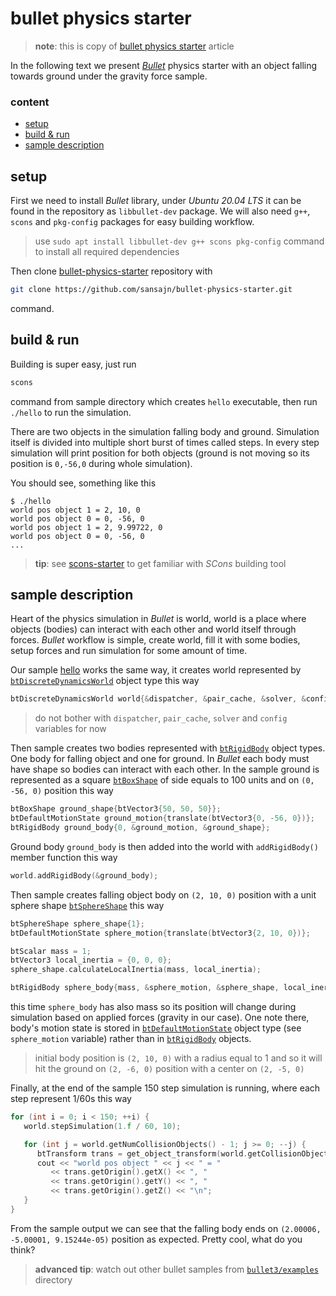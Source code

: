 # bullet physics starter

> **note**: this is copy of [bullet physics starter](https://sansajn.github.io/post/2020/12/22/bullet-physics-starter.html) article

In the following text we present [*Bullet*][Bullet] physics starter with an object falling towards ground under the gravity force sample. 

### content

- [setup](#setup)
- [build & run](#build-&-run)
- [sample description](#sample-description)


## setup

First we need to install *Bullet* library, under *Ubuntu 20.04 LTS* it can be found in the repository as `libbullet-dev` package. We will also need `g++`, `scons` and `pkg-config` packages for easy building workflow.

> use `sudo apt install libbullet-dev g++ scons pkg-config` command to install all required dependencies

Then clone [bullet-physics-starter](https://github.com/sansajn/bullet-physics-starter) repository with

```bash
git clone https://github.com/sansajn/bullet-physics-starter.git
```

command.


## build & run

Building is super easy, just run

```bash
scons
```

command from sample directory which creates `hello` executable, then run `./hello` to run the simulation. 

There are two objects in the simulation falling body and ground. Simulation itself is divided into multiple short burst of times called steps. In every step simulation will print position for both objects (ground is not moving so its position is `0,-56,0` during whole simulation).

You should see, something like this

```console
$ ./hello
world pos object 1 = 2, 10, 0
world pos object 0 = 0, -56, 0
world pos object 1 = 2, 9.99722, 0
world pos object 0 = 0, -56, 0
...
```

> **tip**: see [scons-starter](https://github.com/sansajn/scons-starter) to get familiar with *SCons* building tool


## sample description

Heart of the physics simulation in *Bullet* is world, world is a place where objects (bodies) can interact with each other and world itself through forces. *Bullet* workflow is simple, create world, fill it with some bodies, setup forces and run simulation for some amount of time. 

Our sample [hello][Sample] works the same way, it creates world represented by [`btDiscreteDynamicsWorld`][World] object type this way

```c++
btDiscreteDynamicsWorld world{&dispatcher, &pair_cache, &solver, &config};
```

> do not bother with `dispatcher`, `pair_cache`, `solver` and `config` variables for now

Then sample creates two bodies represented with [`btRigidBody`][Body] object types. One body for falling object and one for ground. In *Bullet* each body must have shape so bodies can interact with each other. In the sample ground is represented as a square [`btBoxShape`][Box] of side equals to 100 units and on `(0, -56, 0)` position this way

```c++
btBoxShape ground_shape{btVector3{50, 50, 50}};
btDefaultMotionState ground_motion{translate(btVector3{0, -56, 0})};
btRigidBody ground_body{0, &ground_motion, &ground_shape};
```

Ground body `ground_body` is then added into the world with `addRigidBody()` member function this way

```c++
world.addRigidBody(&ground_body);
```

Then sample creates falling object body on `(2, 10, 0)` position with a unit sphere shape [`btSphereShape`][Sphere] this way

```c++
btSphereShape sphere_shape{1};
btDefaultMotionState sphere_motion{translate(btVector3{2, 10, 0})};

btScalar mass = 1;
btVector3 local_inertia = {0, 0, 0};
sphere_shape.calculateLocalInertia(mass, local_inertia);

btRigidBody sphere_body{mass, &sphere_motion, &sphere_shape, local_inertia};
```

this time `sphere_body` has also mass so its position will change during simulation based on applied forces (gravity in our case). One note there, body's motion state is stored in [`btDefaultMotionState`][MotionState] object type (see `sphere_motion` variable) rather than in [`btRigidBody`][Body] objects.

> initial body position is `(2, 10, 0)` with a radius equal to 1 and so it will hit the ground on `(2, -6, 0)` position with a center on `(2, -5, 0)`

Finally, at the end of the sample 150 step simulation is running, where each step represent 1/60s this way

```c++
for (int i = 0; i < 150; ++i) {
   world.stepSimulation(1.f / 60, 10);

   for (int j = world.getNumCollisionObjects() - 1; j >= 0; --j) {
      btTransform trans = get_object_transform(world.getCollisionObjectArray()[j]);
      cout << "world pos object " << j << " = " 
         << trans.getOrigin().getX() << ", " 
         << trans.getOrigin().getY() << ", " 
         << trans.getOrigin().getZ() << "\n";
   }
}
```

From the sample output we can see that the falling body ends on `(2.00006, -5.00001, 9.15244e-05)` position as expected. Pretty cool, what do you think?

> **advanced tip**: watch out other bullet samples from [`bullet3/examples`](https://github.com/bulletphysics/bullet3/tree/master/examples) directory


[Bullet]: https://bulletphysics.org
[World]: https://pybullet.org/Bullet/BulletFull/classbtDiscreteDynamicsWorld.html
[Body]: https://pybullet.org/Bullet/BulletFull/classbtRigidBody.html
[Box]: https://pybullet.org/Bullet/BulletFull/classbtBoxShape.html
[Sphere]: https://pybullet.org/Bullet/BulletFull/classbtSphereShape.html
[MotionState]: https://pybullet.org/Bullet/BulletFull/structbtDefaultMotionState.html
[Sample]: https://github.com/sansajn/bullet-physics-starter/blob/master/hello.cpp
[Book]: https://www.packtpub.com/game-development/learning-game-physics-bullet-physics-and-opengl
